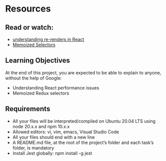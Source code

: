 # Resources
## Read or watch: 
- [understanding re-renders in React](https://www.reddit.com/r/reactjs/comments/166g3w8/why_react_rerenders_when_do_we_need_to_worry/)
- [Memoized Selectors](https://intranet.hbtn.io/rltoken/VSwjigrcaBM8Ihzb6Kw0hQ)

## Learning Objectives
At the end of this project, you are expected to be able to explain to anyone, without the help of Google:
- Understanding React performance issues
- Memoized Redux selectors

## Requirements
- All your files will be interpreted/compiled on Ubuntu 20.04 LTS using node 20.x.x and npm 10.x.x
- Allowed editors: vi, vim, emacs, Visual Studio Code
- All your files should end with a new line
- A README.md file, at the root of the project’s folder and each task’s folder, is mandatory
- Install Jest globally: npm install -g jest
